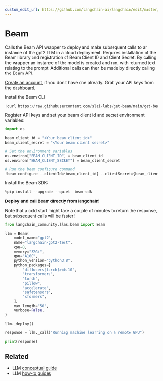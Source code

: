 ```yaml
---
custom_edit_url: https://github.com/langchain-ai/langchain/edit/master/docs/docs/integrations/llms/beam.ipynb
---
```

# Beam

Calls the Beam API wrapper to deploy and make subsequent calls to an instance of the gpt2 LLM in a cloud deployment. Requires installation of the Beam library and registration of Beam Client ID and Client Secret. By calling the wrapper an instance of the model is created and run, with returned text relating to the prompt. Additional calls can then be made by directly calling the Beam API.

[Create an account](https://www.beam.cloud/), if you don't have one already. Grab your API keys from the [dashboard](https://www.beam.cloud/dashboard/settings/api-keys).

Install the Beam CLI


```python
!curl https://raw.githubusercontent.com/slai-labs/get-beam/main/get-beam.sh -sSfL | sh
```

Register API Keys and set your beam client id and secret environment variables:


```python
import os

beam_client_id = "<Your beam client id>"
beam_client_secret = "<Your beam client secret>"

# Set the environment variables
os.environ["BEAM_CLIENT_ID"] = beam_client_id
os.environ["BEAM_CLIENT_SECRET"] = beam_client_secret

# Run the beam configure command
!beam configure --clientId={beam_client_id} --clientSecret={beam_client_secret}
```

Install the Beam SDK:


```python
%pip install --upgrade --quiet  beam-sdk
```

**Deploy and call Beam directly from langchain!**

Note that a cold start might take a couple of minutes to return the response, but subsequent calls will be faster!


```python
from langchain_community.llms.beam import Beam

llm = Beam(
    model_name="gpt2",
    name="langchain-gpt2-test",
    cpu=8,
    memory="32Gi",
    gpu="A10G",
    python_version="python3.8",
    python_packages=[
        "diffusers[torch]>=0.10",
        "transformers",
        "torch",
        "pillow",
        "accelerate",
        "safetensors",
        "xformers",
    ],
    max_length="50",
    verbose=False,
)

llm._deploy()

response = llm._call("Running machine learning on a remote GPU")

print(response)
```


## Related

- LLM [conceptual guide](/docs/concepts/#llms)
- LLM [how-to guides](/docs/how_to/#llms)
